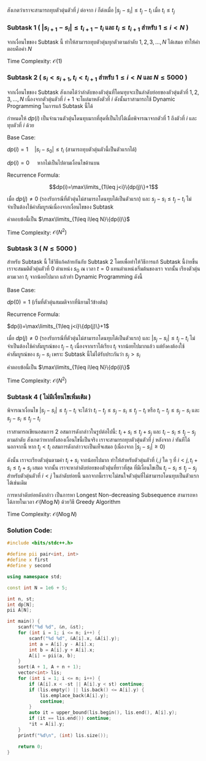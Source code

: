 สังเกตว่าเราจะสามารถทุบตัวตุ่นตัวที่ $j$ ต่อจาก $i$ ก็ต่อเมื่อ $|s_j-s_i|\leq t_j-t_i$ เมื่อ $t_i\leq t_j$

### Subtask 1 ( $|s_{i+1}-s_i|\leq t_{i+1}-t_i$ และ $t_i\leq t_{i+1}$ สำหรับ $1\leq i<N$ )

จากเงื่อนไขของ Subtask นี้ ทำให้สามารถทุบตัวตุ่นทุกตัวตามลำดับ $1,2,3,\dots,N$ ได้เสมอ ทำให้คำตอบคือค่า $N$

Time Complexity: $\mathcal{O}(1)$

### Subtask 2 ( $s_i< s_{i+1},t_i< t_{i+1}$ สำหรับ $1\leq i< N$ และ $N\leq 5000$ )

จากเงื่อนไขของ Subtask สังเกตได้ว่าลำดับของตัวตุ่นที่โดนทุบจะเป็นลำดับย่อยของตัวตุ่นตัวที่ $1,2,3,\dots,N$ เนื่องจากตัวตุ่นตัวที่ $i+1$ จะโผล่มาหลังตัวที่ $i$ ดังนั้นเราสามารถใช้ Dynamic Programming ในการแก้ Subtask นี้ได้

กำหนดให้ $dp(i)$ เป็นจำนวนตัวตุ่นโดนทุบมากที่สุดที่เป็นไปได้เมื่อพิจารณาจากตัวที่ $1$ ถึงตัวที่ $i$ และทุบตัวที่ $i$ ด้วย

Base Case:

$dp(i)=1 \quad |s_i-s_0|\leq t_i$ (สามารถทุบตัวตุ่นตัวนี้เป็นตัวแรกได้)

$dp(i)=0 \quad$ หากไม่เป็นไปตามเงื่อนไขด้านบน

Recurrence Formula:

$$dp(i)=\max\limits_{1\leq j<i}\{dp(j)\}+1$$

เมื่อ $dp(j)\neq 0$ (รองรับกรณีที่ตัวตุ่นไม่สามารถโดนทุบได้เป็นตัวแรก) และ $s_j-s_i\leq t_j-t_i$ ไม่จำเป็นต้องใช้ค่าสัมบูรณ์เนื่องจากเงื่อนไขของ Subtask

คำตอบข้อนี้เป็น $\max\limits_{1\leq i\leq N}\{dp(i)\}$

Time Complexity: $\mathcal{O}(N^2)$

### Subtask 3 ( $N\leq 5000$ )

สำหรับ Subtask นี้ ใช้วิธีแก้คล้ายกันกับ Subtask 2 โดยเพื่อทำให้วิธีการแก้ Subtask นี้ง่ายขึ้น เราจะสมมติตัวตุ่นตัวที่ $0$ ตำแหน่ง $s_0$ ณ เวลา $t=0$ แทนตำแหน่งเริ่มต้นของเรา จากนั้น เรียงตัวตุ่นตามเวลา $t_i$ จากน้อยไปมาก แล้วทำ Dynamic Programming ดังนี้

Base Case:

$dp(0)=1$ (เริ่มที่ตัวตุ่นสมมติจากที่นิยามไว้ข้างต้น)

Recurrence Formula:

$dp(i)=\max\limits_{1\leq j<i}\{dp(j)\}+1$

เมื่อ $dp(j)\neq 0$ (รองรับกรณีที่ตัวตุ่นไม่สามารถโดนทุบได้เป็นตัวแรก) และ $|s_j-s_i|\leq t_j-t_i$ ไม่จำเป็นต้องใช้ค่าสัมบูรณ์ของ $t_j-t_i$ เนื่องจากเราได้เรียง $t_i$ จากน้อยไปมากแล้ว แต่ยังคงต้องใช้ค่าสัมบูรณ์ของ $s_j-s_i$ เพราะ Subtask นี้ไม่ได้รับประกันว่า $s_j>s_i$

คำตอบข้อนี้เป็น $\max\limits_{1\leq i\leq N}\{dp(i)\}$

Time Complexity: $\mathcal{O}(N^2)$

### Subtask 4 ( ไม่มีเงื่อนไขเพิ่มเติม )

พิจารณาเงื่อนไข $|s_j-s_i|\leq t_j-t_i$ จะได้ว่า $t_i-t_j\leq s_j-s_i\leq t_j-t_i$ หรือ $t_i-t_j\leq s_j-s_i$ และ $s_j-s_i\leq t_j-t_i$

เราสามารถเขียนอสมการ 2 อสมการดังกล่าวในรูปต่อไปนี้: $t_i+s_i\leq t_j+s_j$ และ $t_i-s_i\leq t_j-s_j$ ตามลำดับ สังเกตว่าหากทั้งสองเงื่อนไขนี้เป็นจริง เราจะสามารถทุบตัวตุ่นตัวที่ $j$ หลังจาก $i$ ทันทีได้ นอกจากนี้ หาก $t_j<t_i$ อสมการดังกล่าวจะเป็นเท็จเสมอ (เนื่องจาก $|s_j-s_i
|\geq 0$)

ดังนั้น เราจะเรียงตัวตุ่นตามค่า $t_i+s_i$ จากน้อยไปมาก ทำให้สำหรับตัวตุ่นตัวที่ $i,j$ ใด ๆ ที่ $i<j,t_i+s_i\leq t_j+s_j$ เสมอ จากนั้น เราจะหาลำดับย่อยของตัวตุ่นที่ยาวที่สุด ที่มีเงื่อนไขเป็น $t_i-s_i\leq t_j-s_j$ สำหรับตัวตุ่นตัวที่ $i<j$ ในลำดับย่อยนี้ นอกจากนี้เราจะไม่สนใจตัวตุ่นที่ไม่สามารถโดนทุบเป็นตัวแรกได้เช่นเดิม

การหาลำดับย่อยดังกล่าว เป็นการหา Longest Non-decreasing Subsequence สามารถหาได้ภายในเวลา $\mathcal{O}(N\log N)$ ด้วยวิธี
Greedy Algorithm

Time Complexity: $\mathcal{O}(N\log N)$

### Solution Code:

```cpp
#include <bits/stdc++.h>

#define pii pair<int, int>
#define x first
#define y second

using namespace std;

const int N = 1e6 + 5;

int n, st;
int dp[N];
pii A[N];

int main() {
    scanf("%d %d", &n, &st);
    for (int i = 1; i <= n; i++) {
        scanf("%d %d", &A[i].x, &A[i].y);
        int a = A[i].y - A[i].x;
        int b = A[i].y + A[i].x; 
        A[i] = pii(a, b);
    }
    sort(A + 1, A + n + 1);
    vector<int> lis;
    for (int i = 1; i <= n; i++) {
        if (A[i].x < -st || A[i].y < st) continue;
        if (lis.empty() || lis.back() <= A[i].y) {
            lis.emplace_back(A[i].y);
            continue;
        }
        auto it = upper_bound(lis.begin(), lis.end(), A[i].y);
        if (it == lis.end()) continue;
        *it = A[i].y;
    }
    printf("%d\n", (int) lis.size());

    return 0;
}
```